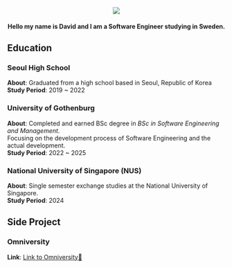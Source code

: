 <div align="center">
  <img src="https://capsule-render.vercel.app/api?type=wave&&color=f2f0e3&height=300&section=header&text=David&desc=Hello!%20안녕하세요!%20Tjena!&fontColor=272727&fontSize=90&fontAlignY=40" />
  <h4>
    Hello my name is David and I am a Software Engineer studying in Sweden.
  </h4>
</div>
<div>
  <h2>Education</h2>
  <div>
    <h3>Seoul High School</h3>
    <b>About</b>: Graduated from a high school based in Seoul, Republic of Korea </br>
    <b>Study Period</b>: 2019 ~ 2022
    <h3>University of Gothenburg</h3>
    <b>About</b>: Completed and earned BSc degree in <i>BSc in Software Engineering and Management</i>.</br>
    Focusing on the development process of Software Engineering and the actual development. </br>
    <b>Study Period</b>: 2022 ~ 2025
    <h3>National University of Singapore (NUS)</h3>
    <b>About</b>: Single semester exchange studies at the National University of Singapore.</br>
    <b>Study Period</b>: 2024
  </div>
  <h2>Side Project</h2>
  <div>
    <h3>Omniversity</h3>
    <b>Link</b>: <a href="https://github.com/exchange-reddit/">Link to Omniversity🚀</a>
  </div>
</div>

